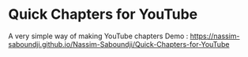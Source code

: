 # Quick Chapters for YouTube
 A very simple way of making YouTube chapters
Demo : https://nassim-saboundji.github.io/Nassim-Saboundji/Quick-Chapters-for-YouTube
